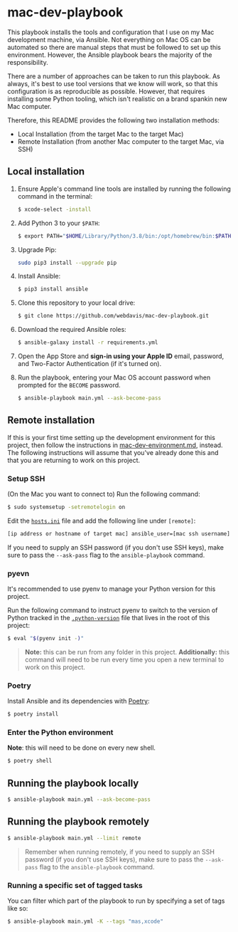 # mac-dev-playbook

This playbook installs the tools and configuration that I use on my Mac development machine,
via Ansible. Not everything on Mac OS can be automated so there are manual steps that must be
followed to set up this environment. However, the Ansible playbook bears the majority of the
responsibility.

There are a number of approaches can be taken to run this playbook. As always, it's best to use
tool versions that we know will work, so that this configuration is as reproducible as
possible. However, that requires installing some Python tooling, which isn't realistic on a
brand spankin new Mac computer.

Therefore, this README provides the following two installation methods:

- Local Installation (from the target Mac to the target Mac)
- Remote Installation (from another Mac computer to the target Mac, via SSH)

## Local installation

1. Ensure Apple's command line tools are installed by running the following command in the
   terminal:

    ```bash
    $ xcode-select -install
    ```

2. Add Python 3 to your `$PATH`:

    ```bash
    $ export PATH="$HOME/Library/Python/3.8/bin:/opt/homebrew/bin:$PATH"
    ```

3. Upgrade Pip:

    ```bash
    sudo pip3 install --upgrade pip
    ```

4. Install Ansible: 

    ```bash
    $ pip3 install ansible
    ```

5. Clone this repository to your local drive:

    ```bash
    $ git clone https://github.com/webdavis/mac-dev-playbook.git
    ```

6. Download the required Ansible roles:

    ```bash
    $ ansible-galaxy install -r requirements.yml
    ```

7. Open the App Store and **sign-in using your Apple ID** email, password, and Two-Factor
   Authentication (if it's turned on).

8. Run the playbook, entering your Mac OS account password when prompted for the `BECOME` password.

    ```bash
    $ ansible-playbook main.yml --ask-become-pass
    ```

## Remote installation

If this is your first time setting up the development environment for this project, then follow
the instructions in [mac-dev-environment.md](./docs/mac-dev-environment.md), instead. The
following instructions will assume that you've already done this and that you are returning to
work on this project.

### Setup SSH

(On the Mac you want to connect to) Run the following command:

```bash
$ sudo systemsetup -setremotelogin on
```

Edit the [`hosts.ini`](./hosts.ini) file and add the following line under `[remote]`:

```bash
[ip address or hostname of target mac] ansible_user=[mac ssh username]
```

If you need to supply an SSH password (if you don't use SSH keys), make sure to pass the
`--ask-pass` flag to the `ansible-playbook` command.

### pyevn

It's recommended to use pyenv to manage your Python version for this project.

Run the following command to instruct pyenv to switch to the version of Python tracked in the
[`.python-version`](./.python-version) file that lives in the root of this project:

```bash
$ eval "$(pyenv init -)"
```

> **Note:** this can be run from any folder in this project. **Additionally:** this command
> will need to be run every time you open a new terminal to work on this project.

### Poetry

Install Ansible and its dependencies with [Poetry](https://python-poetry.org/):

```bash
$ poetry install
```

### Enter the Python environment

**Note**: this will need to be done on every new shell.

```bash
$ poetry shell
```

## Running the playbook locally

```bash
$ ansible-playbook main.yml --ask-become-pass
```

## Running the playbook remotely

```bash
$ ansible-playbook main.yml --limit remote
```

> Remember when running remotely, if you need to supply an SSH password (if you don't use SSH
> keys), make sure to pass the `--ask-pass` flag to the `ansible-playbook` command.

### Running a specific set of tagged tasks

You can filter which part of the playbook to run by specifying a set of tags like so:

```bash
$ ansible-playbook main.yml -K --tags "mas,xcode"
```

